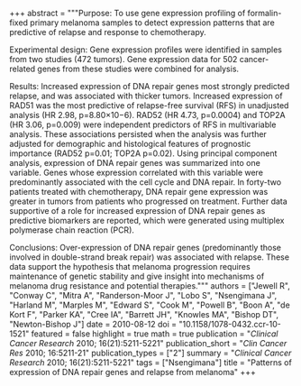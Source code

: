 +++
abstract = """Purpose: To use gene expression profiling of formalin-fixed primary melanoma samples to detect expression patterns that are predictive of relapse and response to chemotherapy.

Experimental design: Gene expression profiles were identified in samples from two studies (472 tumors). Gene expression data for 502 cancer-related genes from these studies were combined for analysis.

Results: Increased expression of DNA repair genes most strongly predicted relapse, and was associated with thicker tumors. Increased expression of RAD51 was the most predictive of relapse-free survival (RFS) in unadjusted analysis (HR 2.98, p=8.80×10−6). RAD52 (HR 4.73, p=0.0004) and TOP2A (HR 3.06, p=0.009) were independent predictors of RFS in multivariable analysis. These associations persisted when the analysis was further adjusted for demographic and histological features of prognostic importance (RAD52 p=0.01; TOP2A p=0.02). Using principal component analysis, expression of DNA repair genes was summarized into one variable. Genes whose expression correlated with this variable were predominantly associated with the cell cycle and DNA repair. In forty-two patients treated with chemotherapy, DNA repair gene expression was greater in tumors from patients who progressed on treatment. Further data supportive of a role for increased expression of DNA repair genes as predictive biomarkers are reported, which were generated using multiplex polymerase chain reaction (PCR).

Conclusions: Over-expression of DNA repair genes (predominantly those involved in double-strand break repair) was associated with relapse. These data support the hypothesis that melanoma progression requires maintenance of genetic stability and give insight into mechanisms of melanoma drug resistance and potential therapies."""
authors = ["Jewell R", "Conway C", "Mitra A", "Randerson-Moor J", "Lobo S", "Nsengimana J", "Harland M", "Marples M", "Edward S", "Cook M", "Powell B", "Boon A", "de Kort F", "Parker KA", "Cree IA", "Barrett JH", "Knowles MA", "Bishop DT", "Newton-Bishop J"]
date = 2010-08-12
doi = "10.1158/1078-0432.ccr-10-1521"
featured = false
highlight = true
math = true
publication = "*Clinical Cancer Research* 2010; 16(21):5211-5221"
publication_short = "*Clin Cancer Res* 2010; 16:5211-21"
publication_types = ["2"]
summary = "*Clinical Cancer Research* 2010; 16(21):5211-5221"
tags = ["Nsengimana"]
title = "Patterns of expression of DNA repair genes and relapse from melanoma"
+++
